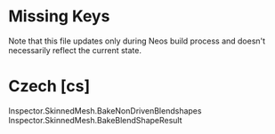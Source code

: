 # Missing Keys
Note that this file updates only during Neos build process and doesn't necessarily reflect the current state.

# Czech [cs]
Inspector.SkinnedMesh.BakeNonDrivenBlendshapes  
Inspector.SkinnedMesh.BakeBlendShapeResult  

